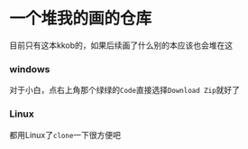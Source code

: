 # 一个堆我的画的仓库
目前只有这本kkob的，如果后续画了什么别的本应该也会堆在这

### windows
对于小白，点右上角那个绿绿的`Code`直接选择`Download Zip`就好了

### Linux
都用Linux了`clone`一下很方便吧
